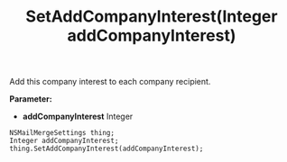 ﻿---
uid: crmscript_ref_NSMailMergeSettings_SetAddCompanyInterest
title: SetAddCompanyInterest(Integer addCompanyInterest)
intellisense: NSMailMergeSettings.SetAddCompanyInterest
keywords: NSMailMergeSettings, GetAddCompanyInterest
so.topic: reference
---

Add this company interest to each company recipient.

**Parameter:** 
 - **addCompanyInterest** Integer

```crmscript
NSMailMergeSettings thing;
Integer addCompanyInterest;
thing.SetAddCompanyInterest(addCompanyInterest);
```

